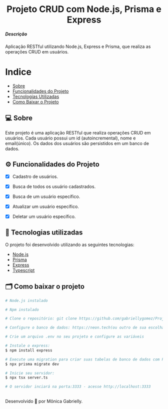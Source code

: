 <h1 align="center">Projeto CRUD com Node.js, Prisma e Express</h1>

<h5>Descrição</h5>
<p>Aplicação RESTful utilizando Node.js, Express e Prisma, que realiza as operações CRUD em usuários.</p>


# Indice
- [Sobre](#-sobre)
- [Funcionalidades do Projeto](#-funcionalidades-do-projeto)
- [Tecnologias Utilizadas](#-tecnologias-utilizadas)
- [Como Baixar o Projeto](#-como-baixar-o-projeto)


## 💻 Sobre

Este projeto é uma aplicação RESTful que realiza operações CRUD em usuários. Cada usuário possui um id (autoincremental), nome e email(único). Os dados dos usuários são persistidos em um banco de dados.


## ⚙️ Funcionalidades do Projeto

- [x] Cadastro de usuários.
- [x] Busca de todos os usuário cadastrados.
- [x] Busca de um usuário específico.
- [x] Atualizar um usuário específico.
- [x] Deletar um usuário específico.


## 🚀 Tecnologias utilizadas

O projeto foi desenvolvido utilizando as seguintes tecnologias:

- [Node.js](https://nodejs.org/)
- [Prisma](https://www.prisma.io/docs/getting-started/quickstart)
- [Express](https://expressjs.com/)
- [Typescript](https://www.typescriptlang.org/)


## 🗂 Como baixar o projeto
```bash
# Node.js instalado

# Npm instalado

# Clone o repositório: git clone https://github.com/gabriellygomez/Projeto-CRUD-usuario.git

# Configure o banco de dados: https://neon.tech(ou outro de sua escolha)

# Crie um arquivo .env no seu projeto e configure as variáveis

# Instale o express:
$ npm install express

# Execute uma migration para criar suas tabelas de banco de dados com Prisma Migrate:
$ npx prisma migrate dev

# Inicie seu servidor:
$ npx tsx server.ts

# O servidor inciará na porta:3333 - acesse http://localhost:3333

```
##  
Desenvolvido 💜 por Mônica Gabrielly.
